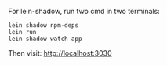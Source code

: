 For lein-shadow, run two cmd in two terminals:

    lein shadow npm-deps
    lein run
    lein shadow watch app

Then visit: [http://localhost:3030](http://localhost:3030)
